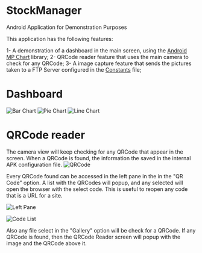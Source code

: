 # StockManager
Android Application for Demonstration Purposes

This application has the following features:

1- A demonstration of a dashboard in the main screen, using the [Android MP Chart](https://github.com/PhilJay/MPAndroidChart) library;
2- QRCode reader feature that uses the main camera to check for any QRCode;
3- A image capture feature that sends the pictures taken to a FTP Server configured in the [Constants](https://github.com/fabricio-godoi/StockManager/blob/master/app/src/main/java/com/example/stockmanager/config/Constants.java) file;


# Dashboard
![Bar Chart](https://github.com/fabricio-godoi/StockManager/blob/master/screenshots/barChart.png)
![Pie Chart](https://github.com/fabricio-godoi/StockManager/blob/master/screenshots/pieChart.png)
![Line Chart](https://github.com/fabricio-godoi/StockManager/blob/master/screenshots/lineChart.png)


# QRCode reader

The camera view will keep checking for any QRCode that appear in the screen.
When a QRCode is found, the information the saved in the internal APK configuration file.
![QRCode](https://github.com/fabricio-godoi/StockManager/blob/master/screenshots/qrCodeReader.png)

Every QRCode found can be accessed in the left pane in the in the "QR Code" option.
A list with the QRCodes will popup, and any selected will open the browser with the select code.
This is useful to reopen any code that is a URL for a site.


![Left Pane](https://github.com/fabricio-godoi/StockManager/blob/master/screenshots/leftMenu.png)

![Code List](https://github.com/fabricio-godoi/StockManager/blob/master/screenshots/qrCodeSelect.png)

Also any file select in the "Gallery" option will be check for a QRCode. If any QRCode is found, then
the QRCode Reader screen will popup with the image and the QRCode above it.
